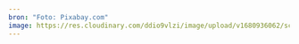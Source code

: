 ```yaml
---
bron: "Foto: Pixabay.com"
image: https://res.cloudinary.com/ddio9vlzi/image/upload/v1680936062/sciencegeek/posts/hacker-g7d3624e67_1920.jpg
---
```

